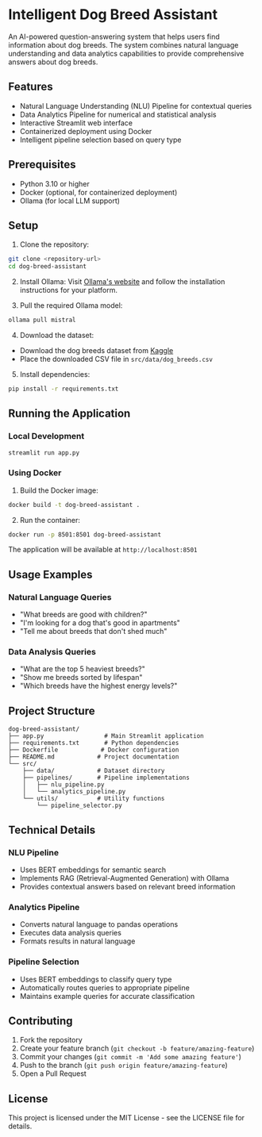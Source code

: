 # Intelligent Dog Breed Assistant

An AI-powered question-answering system that helps users find information about dog breeds. The system combines natural language understanding and data analytics capabilities to provide comprehensive answers about dog breeds.

## Features

- Natural Language Understanding (NLU) Pipeline for contextual queries
- Data Analytics Pipeline for numerical and statistical analysis
- Interactive Streamlit web interface
- Containerized deployment using Docker
- Intelligent pipeline selection based on query type

## Prerequisites

- Python 3.10 or higher
- Docker (optional, for containerized deployment)
- Ollama (for local LLM support)

## Setup

1. Clone the repository:
```bash
git clone <repository-url>
cd dog-breed-assistant
```

2. Install Ollama:
Visit [Ollama's website](https://ollama.ai/) and follow the installation instructions for your platform.

3. Pull the required Ollama model:
```bash
ollama pull mistral
```

4. Download the dataset:
- Download the dog breeds dataset from [Kaggle](https://www.kaggle.com/datasets/mexwell/dog-breeds-dataset)
- Place the downloaded CSV file in `src/data/dog_breeds.csv`

5. Install dependencies:
```bash
pip install -r requirements.txt
```

## Running the Application

### Local Development
```bash
streamlit run app.py
```

### Using Docker
1. Build the Docker image:
```bash
docker build -t dog-breed-assistant .
```

2. Run the container:
```bash
docker run -p 8501:8501 dog-breed-assistant
```

The application will be available at `http://localhost:8501`

## Usage Examples

### Natural Language Queries
- "What breeds are good with children?"
- "I'm looking for a dog that's good in apartments"
- "Tell me about breeds that don't shed much"

### Data Analysis Queries
- "What are the top 5 heaviest breeds?"
- "Show me breeds sorted by lifespan"
- "Which breeds have the highest energy levels?"

## Project Structure

```
dog-breed-assistant/
├── app.py                 # Main Streamlit application
├── requirements.txt       # Python dependencies
├── Dockerfile            # Docker configuration
├── README.md            # Project documentation
└── src/
    ├── data/            # Dataset directory
    ├── pipelines/       # Pipeline implementations
    │   ├── nlu_pipeline.py
    │   └── analytics_pipeline.py
    └── utils/           # Utility functions
        └── pipeline_selector.py
```

## Technical Details

### NLU Pipeline
- Uses BERT embeddings for semantic search
- Implements RAG (Retrieval-Augmented Generation) with Ollama
- Provides contextual answers based on relevant breed information

### Analytics Pipeline
- Converts natural language to pandas operations
- Executes data analysis queries
- Formats results in natural language

### Pipeline Selection
- Uses BERT embeddings to classify query type
- Automatically routes queries to appropriate pipeline
- Maintains example queries for accurate classification

## Contributing

1. Fork the repository
2. Create your feature branch (`git checkout -b feature/amazing-feature`)
3. Commit your changes (`git commit -m 'Add some amazing feature'`)
4. Push to the branch (`git push origin feature/amazing-feature`)
5. Open a Pull Request

## License

This project is licensed under the MIT License - see the LICENSE file for details. 